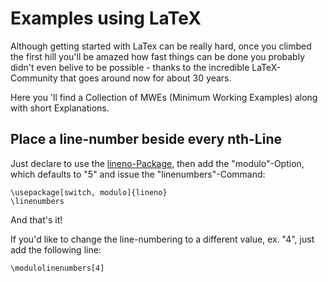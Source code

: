 # Examples using LaTeX 
Although getting started with LaTex can be really hard, once you climbed the first hill you'll be amazed
how fast things can be done you probably didn't even belive to be possible - thanks to the incredible LaTeX-Community
that goes around now for about 30 years.  

Here you 'll find a Collection of MWEs (Minimum Working Examples) along with short Explanations.

## Place a line-number beside every nth-Line
Just declare to use the <a href="https://www.ctan.org/pkg/lineno">lineno-Package</a>, then add the "modulo"-Option, which defaults to "5" and issue the
"linenumbers"-Command:
```
\usepackage[switch, modulo]{lineno}
\linenumbers
```
And that's it!

If you'd like to change the line-numbering to a different value, ex. "4", just add the following line:
```
\modulolinenumbers[4]
```


